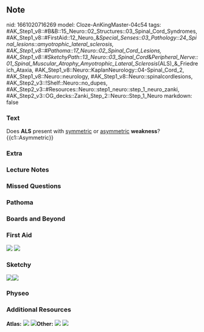## Note
nid: 1661020716269
model: Cloze-AnKingMaster-04c54
tags: #AK_Step1_v8::#B&B::15_Neuro::02_Structures::03_Spinal_Cord_Syndromes, #AK_Step1_v8::#FirstAid::12_Neuro_&_Special_Senses::03_Pathology::24_Spinal_lesions::amyotrophic_lateral_sclerosis, #AK_Step1_v8::#Pathoma::17_Neuro::02_Spinal_Cord_Lesions, #AK_Step1_v8::#SketchyPath::13_Neuro::03_Spinal_Cord_&_Peripheral_Nerve::01_Spinal_Muscular_Atrophy_Amyotrophic_Lateral_Sclerosis_(ALS)_&_Friedreich_Ataxia, #AK_Step1_v8::Neuro::KaplanNeurology::04-Spinal_Cord_2, #AK_Step1_v8::Neuro::neurology, #AK_Step1_v8::Neuro::spinalcordlesions, #AK_Step2_v3::!Shelf::Neuro::no_dupes, #AK_Step2_v3::#Resources::Neuro::step1_neuro::step_1_neuro_zanki, #AK_Step2_v3::OG_decks::Zanki_Step_2::Neuro::Step_1_Neuro
markdown: false

### Text
<div>
  <div>
    <div>
      Does <b>ALS</b> present with <u>symmetric</u> or
      <u>asymmetric</u> <b>weakness</b>?
    </div>
    <div>
      {{c1::Asymmetric}}
    </div>
  </div>
</div>

### Extra


### Lecture Notes


### Missed Questions


### Pathoma


### Boards and Beyond


### First Aid
<img src="tmpplUDyq.png"> <img src="tmpmt1mr1.png">

### Sketchy
<img src=
"ALS%20mild%20cognitive%20impairment_1566160514431.jpg"><img src= 
"Zoverall%20picture%20(91)_1566160514431.JPG">

### Physeo


### Additional Resources
<b>Atlas:</b> <img src="tmpDUu4CS.png" class="resizer"> <img src= 
"tmpfIXal1.png" class="resizer"><b>Other:</b> <img src= 
"tmpqv4KhQ.png" class="resizer"> <img src="tmpR7fSIt.png" class= 
"resizer">
